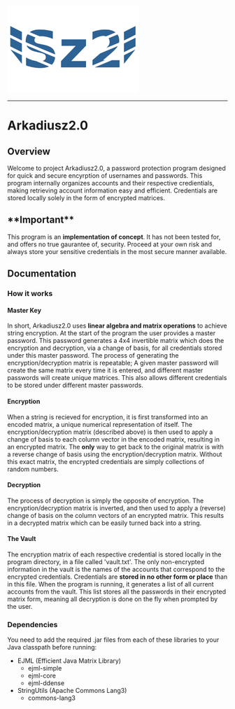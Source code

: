 <img src=https://github.com/kyle2277/Arkadiusz2.0/blob/master/Arkadiusz2.0_logo.png width="300" height="200"></img>
___
# Arkadiusz2.0
## Overview
Welcome to project Arkadiusz2.0, a password protection program designed for quick and secure encyrption of usernames and passwords. This program internally organizes accounts and their respective credientials, making retrieving account information easy and efficient. Credentials are stored locally solely in the form of encrypted matrices.
## \*\*Important\*\*
This program is an __implementation of concept__. It has not been tested for, and offers no true gaurantee of, security. Proceed at your own risk and always store your sensitive credentials in the most secure manner available.
## Documentation
### How it works
#### Master Key
In short, Arkadiusz2.0 uses __linear algebra and matrix operations__ to achieve string encryption. At the start of the program the user provides a master password. This password generates a 4x4 invertible matrix which does the encryption and decryption, via a change of basis, for all credentials stored under this master password. The process of generating the encryption/decryption matrix is repeatable; A given master password will create the same matrix every time it is entered, and different master passwords will create unique matrices. This also allows different credentials to be stored under different master passwords.
#### Encryption
When a string is recieved for encryption, it is first transformed into an encoded matrix, a unique numerical representation of itself. The encryption/decryption matrix (described above) is then used to apply a change of basis to each column vector in the encoded matrix, resulting in an encrypted matrix. The __only__ way to get back to the original matrix is with a reverse change of basis using the encryption/decryption matrix. Without this exact matrix, the encrypted credentials are simply collections of random numbers.
#### Decryption
The process of decryption is simply the opposite of encryption. The encryption/decryption matrix is inverted, and then used to apply a (reverse) change of basis on the column vectors of an encrypted matrix. This results in a decrypted matrix which can be easily turned back into a string.
#### The Vault
The encryption matrix of each respective credential is stored locally in the program directory, in a file called 'vault.txt'. The only non-encrypted information in the vault is the names of the accounts that correspond to the encrypted credentials. Credentials are __stored in no other form or place__ than in this file. When the program is running, it generates a list of all current accounts from the vault. This list stores all the passwords in their encrypted matrix form, meaning all decryption is done on the fly when prompted by the user.
### Dependencies
You need to add the required .jar files from each of these libraries to your Java classpath before running:
* EJML (Efficient Java Matrix Library)
  * ejml-simple
  * ejml-core
  * ejml-ddense
* StringUtils (Apache Commons Lang3)
  * commons-lang3
